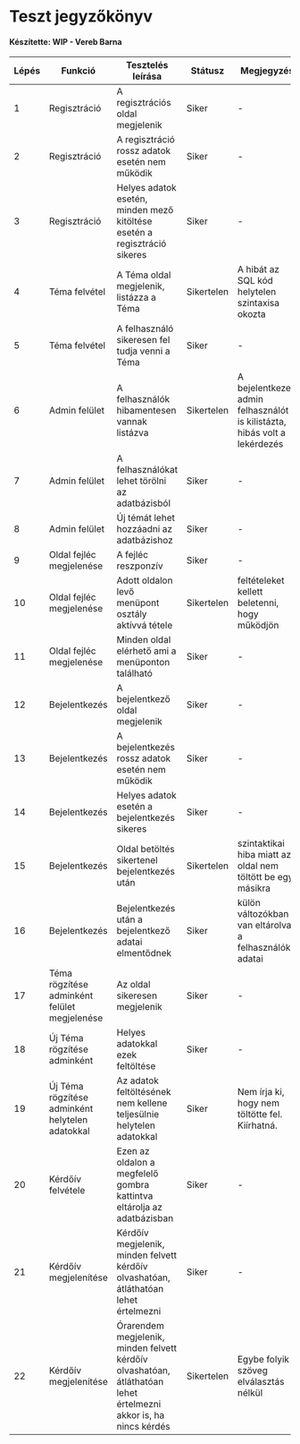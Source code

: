 # Teszt jegyzőkönyv
#### Készítette: WIP - Vereb Barna

Lépés | Funkció | Tesztelés leírása | Státusz | Megjegyzés | Aláírás | Időpont
--- | --- | --- | --- | --- | --- | --- 
1 | Regisztráció | A regisztrációs oldal megjelenik | Siker | - | Vereb Barna | 2021.12.14
2 | Regisztráció | A regisztráció rossz adatok esetén nem működik | Siker | - | Vereb Barna | 2021.12.14
3 | Regisztráció | Helyes adatok esetén, minden mező kitöltése esetén a regisztráció sikeres | Siker | - | Vereb Barna | 2021.12.14
4 | Téma felvétel | A Téma oldal megjelenik, listázza a Téma | Sikertelen | A hibát az SQL kód helytelen szintaxisa okozta | Vereb Barna | 2021.12.14
5 | Téma felvétel | A felhasználó sikeresen fel tudja venni a Téma | Siker | - | Vereb Barna | 2021.12.14
6 | Admin felület | A felhasználók hibamentesen vannak listázva | Sikertelen | A bejelentkezett admin felhasználót is kilistázta, hibás volt a lekérdezés | Vereb Barna | 2021.12.14
7 | Admin felület | A felhasználókat lehet törölni az adatbázisból | Siker | - | Vereb Barna | 2021.12.14
8 | Admin felület | Új témát lehet hozzáadni az adatbázishoz | Siker | - | Vereb Barna | 2021.12.14
9 | Oldal fejléc megjelenése | A fejléc reszponzív | Siker | - | Vereb Barna | 2021.12.14
10 | Oldal fejléc megjelenése | Adott oldalon levő menüpont osztály aktívvá tétele | Sikertelen | feltételeket kellett beletenni, hogy működjön | Vereb Barna | 2021.12.14
11 | Oldal fejléc megjelenése | Minden oldal elérhető ami a menüponton található | Siker | - | Vereb Barna | 2021.12.14
12 | Bejelentkezés | A bejelentkező oldal megjelenik | Siker | - | Vereb Barna | 2021.10.03
13 | Bejelentkezés | A bejelentkezés rossz adatok esetén nem működik | Siker | - | Vereb Barna | 2021.10.03
14 | Bejelentkezés | Helyes adatok esetén a bejelentkezés sikeres | Siker | - | Vereb Barna | 2021.10.03
15 | Bejelentkezés | Oldal betöltés sikertenel bejelentkezés után | Sikertelen | szintaktikai hiba miatt az oldal nem töltött be egy másikra | Vereb Barna | 2021.10.03
16 | Bejelentkezés | Bejelentkezés után a bejelentkező adatai elmentődnek | Siker | külön változókban van eltárolva a felhasználók adatai | Vereb Barna | 2021.10.03
17 |Téma rögzítése adminként felület megjelenése | Az oldal sikeresen megjelenik | Siker | - | Vereb Barna | 2021.10.03
18 | Új Téma rögzítése adminként | Helyes adatokkal ezek feltöltése | Siker | - | Vereb Barna | 2021.10.03
19 | Új Téma rögzítése adminként helytelen adatokkal | Az adatok feltöltésének nem kellene teljesülnie helytelen adatokkal | Siker | Nem írja ki, hogy nem töltötte fel. Kiírhatná. | Vereb Barna | 2021.10.03
20 | Kérdőív felvétele | Ezen az oldalon a megfelelő gombra kattintva eltárolja az adatbázisban| Siker | - | Vereb Barna | 2021.10.03
21 | Kérdőív megjelenítése | Kérdőív megjelenik, minden felvett kérdőív olvashatóan, átláthatóan lehet értelmezni | Siker | - | Vereb Barna | 2021.10.03
22 | Kérdőív megjelenítése| Órarendem megjelenik, minden felvett kérdőív olvashatóan, átláthatóan lehet értelmezni akkor is, ha nincs kérdés | Sikertelen | Egybe folyik a szöveg elválasztás nélkül | Vereb Barna | 2021.10.03
